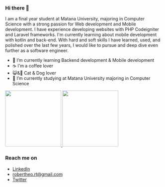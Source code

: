 ### Hi there 👋

I am a final year student at Matana University, majoring in Computer Science with a strong passion for Web development and Mobile development. I have experience developing websites with PHP Codeigniter and Laravel frameworks. I'm currently learning about mobile development with kotlin and back-end. With hard and soft skills I have learned, used, and polished over the last few years, I would like to pursue and deep dive even further as a software engineer.

- 🌱 I’m currently learning Backend development & Mobile development
- ☕ I'm a coffee lover
- 😺&🐶 Cat & Dog lover
- 🔭 I’m currently studying at Matana University majoring in Computer Science


<p align="left">
<a href="https://github.com/robertheo15">
  <img height="180em" src="https://github-readme-stats-eight-theta.vercel.app/api?username=robertheo15&show_icons=true&theme=algolia&include_all_commits=true&count_private=true"/>
  <img height="180em" src="https://github-readme-stats-eight-theta.vercel.app/api/top-langs/?username=robertheo15&layout=compact&langs_count=8&theme=algolia"/>
</a>
</p>

### Reach me on
- <a href="https://www.linkedin.com/in/robertheo-rt/" target="_blank">LinkedIn</a>
- robertheo.rt@gmail.com
- <a href="https://twitter.com/robert_theeo" target="_blank">Twitter</a>

<!-- - 👯 I’m looking to collaborate on ...
- 🤔 I’m looking for help with ...
- 💬 Ask me about ...
- 📫 How to reach me: ...
- 😄 Pronouns: ...
- ⚡ Fun fact: ...
--!>


